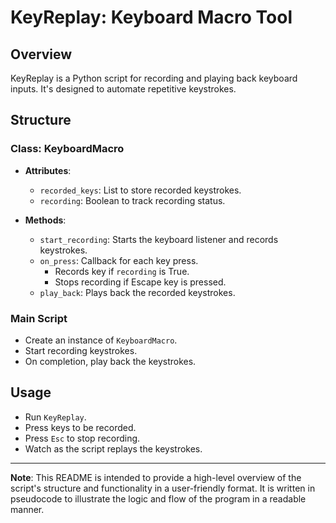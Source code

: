 # KeyReplay: Keyboard Macro Tool

## Overview
KeyReplay is a Python script for recording and playing back keyboard inputs. It's designed to automate repetitive keystrokes.

## Structure

### Class: KeyboardMacro
- **Attributes**:
  - `recorded_keys`: List to store recorded keystrokes.
  - `recording`: Boolean to track recording status.

- **Methods**:
  - `start_recording`: Starts the keyboard listener and records keystrokes.
  - `on_press`: Callback for each key press.
    - Records key if `recording` is True.
    - Stops recording if Escape key is pressed.
  - `play_back`: Plays back the recorded keystrokes.

### Main Script
- Create an instance of `KeyboardMacro`.
- Start recording keystrokes.
- On completion, play back the keystrokes.

## Usage
- Run `KeyReplay`.
- Press keys to be recorded.
- Press `Esc` to stop recording.
- Watch as the script replays the keystrokes.

---

**Note**: This README is intended to provide a high-level overview of the script's structure and functionality in a user-friendly format. It is written in pseudocode to illustrate the logic and flow of the program in a readable manner.
